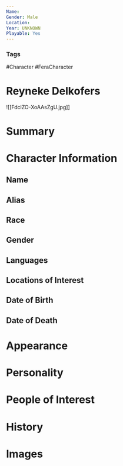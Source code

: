 ```yaml
---
Name: 
Gender: Male
Location: 
Year: UNKNOWN
Playable: Yes
---
```


### Tags
#Character #FeraCharacter 

# Reyneke Delkofers
![[FdclZO-XoAAsZgU.jpg]]

# Summary


# Character Information

## Name

## Alias

## Race

## Gender

## Languages

## Locations of Interest

## Date of Birth

## Date of Death

# Appearance

# Personality

# People of Interest

# History

# Images
